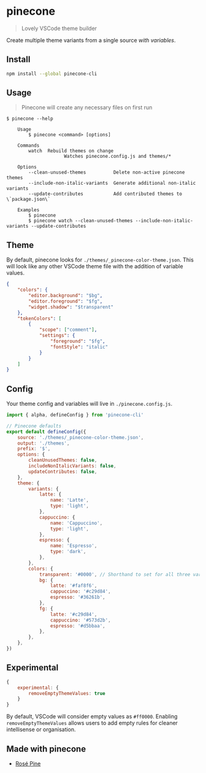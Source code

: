 # pinecone

> Lovely VSCode theme builder

Create multiple theme variants from a single source _with variables_.

## Install

```sh
npm install --global pinecone-cli
```

## Usage

> Pinecone will create any necessary files on first run

```
$ pinecone --help

	Usage
		$ pinecone <command> [options]

	Commands
		watch  Rebuild themes on change
					 Watches pinecone.config.js and themes/*

	Options
		--clean-unused-themes          Delete non-active pinecone themes
		--include-non-italic-variants  Generate additional non-italic variants
		--update-contributes           Add contributed themes to \`package.json\`

	Examples
		$ pinecone
		$ pinecone watch --clean-unused-themes --include-non-italic-variants --update-contributes
```

## Theme

By default, pinecone looks for `./themes/_pinecone-color-theme.json`. This will look like any other VSCode theme file with the addition of variable values.

```json
{
	"colors": {
		"editor.background": "$bg",
		"editor.foreground": "$fg",
		"widget.shadow": "$transparent"
	},
	"tokenColors": [
		{
			"scope": ["comment"],
			"settings": {
				"foreground": "$fg",
				"fontStyle": "italic"
			}
		}
	]
}
```

## Config

Your theme config and variables will live in `./pinecone.config.js`.

```js
import { alpha, defineConfig } from 'pinecone-cli'

// Pinecone defaults
export default defineConfig({
	source: './themes/_pinecone-color-theme.json',
	output: './themes',
	prefix: '$',
	options: {
		cleanUnusedThemes: false,
		includeNonItalicVariants: false,
		updateContributes: false,
	},
	theme: {
		variants: {
			latte: {
				name: 'Latte',
				type: 'light',
			},
			cappuccino: {
				name: 'Cappuccino',
				type: 'light',
			},
			espresso: {
				name: 'Espresso',
				type: 'dark',
			},
		},
		colors: {
			transparent: '#0000', // Shorthand to set for all three variants
			bg: {
				latte: '#faf8f6',
				cappuccino: '#c29d84',
				espresso: '#36261b',
			},
			fg: {
				latte: '#c29d84',
				cappuccino: '#573d2b',
				espresso: '#d5bbaa',
			},
		},
	},
})
```

## Experimental

```js
{
	experimental: {
		removeEmptyThemeValues: true
	}
}
```

By default, VSCode will consider empty values as `#ff0000`. Enabling `removeEmptyThemeValues` allows users to add empty rules for cleaner intellisense or organisation.

## Made with pinecone

- [Rosé Pine](https://github.com/rose-pine/vscode)
